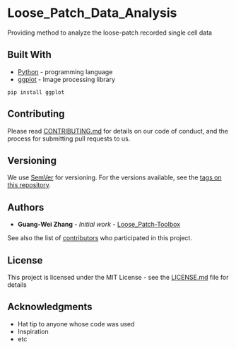 # Loose_Patch_Data_Analysis
Providing method to analyze the loose-patch recorded single cell data



## Built With

* [Python](https://www.python.org) - programming language
* [ggplot](https://pypi.org/project/ggplot/) - Image processing library
```
pip install ggplot
```


## Contributing

Please read [CONTRIBUTING.md](https://gist.github.com/PurpleBooth/b24679402957c63ec426) for details on our code of conduct, and the process for submitting pull requests to us.

## Versioning

We use [SemVer](http://semver.org/) for versioning. For the versions available, see the [tags on this repository](https://github.com/your/project/tags). 

## Authors

* **Guang-Wei Zhang** - *Initial work* - [Loose_Patch-Toolbox](https://github.com/guangWei-Zhang/)

See also the list of [contributors](https://github.com/guangWei-Zhang/Loose_Patch_Data_Analysis/contributors) who participated in this project.

## License

This project is licensed under the MIT License - see the [LICENSE.md](LICENSE.md) file for details

## Acknowledgments

* Hat tip to anyone whose code was used
* Inspiration
* etc